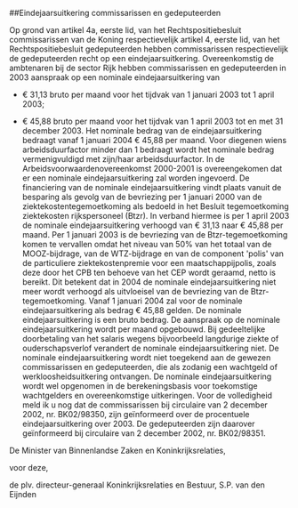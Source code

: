 <meta http-equiv='Content-Type' content='text/html; charset=utf-8' />

##Eindejaarsuitkering commissarissen en gedeputeerden 

Op grond van artikel 4a, eerste lid, van het Rechtspositiebesluit commissarissen van de Koning respectievelijk artikel 4, eerste lid, van het Rechtspositiebesluit gedeputeerden hebben commissarissen respectievelijk de gedeputeerden recht op een eindejaarsuitkering. Overeenkomstig de ambtenaren bij de sector Rijk hebben commissarissen en gedeputeerden in 2003 aanspraak op een nominale eindejaarsuitkering van 

- € 31,13 bruto per maand voor het tijdvak van 1 januari 2003 tot 1 april 2003;  

- € 45,88 bruto per maand voor het tijdvak van 1 april 2003 tot en met 31 december 2003.   Het nominale bedrag van de eindejaarsuitkering bedraagt vanaf 1 januari 2004 € 45,88 per maand. Voor diegenen wiens arbeidsduurfactor minder dan 1 bedraagt wordt het nominale bedrag vermenigvuldigd met zijn/haar arbeidsduurfactor. In de Arbeidsvoorwaardenovereenkomst 2000-2001 is overeengekomen dat er een nominale eindejaarsuitkering zal worden ingevoerd. De financiering van de nominale eindejaarsuitkering vindt plaats vanuit de besparing als gevolg van de bevriezing per 1 januari 2000 van de ziektekostentegemoetkoming als bedoeld in het Besluit tegemoetkoming ziektekosten rijkspersoneel (Btzr). In verband hiermee is per 1 april 2003 de nominale eindejaarsuitkering verhoogd van € 31,13 naar € 45,88 per maand. Per 1 januari 2003 is de bevriezing van de Btzr-tegemoetkoming komen te vervallen omdat het niveau van 50% van het totaal van de MOOZ-bijdrage, van de WTZ-bijdrage en van de component 'polis' van de particuliere ziektekostenpremie voor een maatschappijpolis, zoals deze door het CPB ten behoeve van het CEP wordt geraamd, netto is bereikt. Dit betekent dat in 2004 de nominale eindejaarsuitkering niet meer wordt verhoogd als uitvloeisel van de bevriezing van de Btzr-tegemoetkoming. Vanaf 1 januari 2004 zal voor de nominale eindejaarsuitkering als bedrag € 45,88 gelden. De nominale eindejaarsuitkering is een bruto bedrag. De aanspraak op de nominale eindejaarsuitkering wordt per maand opgebouwd. Bij gedeeltelijke doorbetaling van het salaris wegens bijvoorbeeld langdurige ziekte of ouderschapsverlof verandert de nominale eindejaarsuitkering niet. De nominale eindejaarsuitkering wordt niet toegekend aan de gewezen commissarissen en gedeputeerden, die als zodanig een wachtgeld of werkloosheidsuitkering ontvangen. De nominale eindejaarsuitkering wordt wel opgenomen in de berekeningsbasis voor toekomstige wachtgelders en overeenkomstige uitkeringen. Voor de volledigheid meld ik u nog dat de commissarissen bij circulaire van 2 december 2002, nr. BK02/98350, zijn geïnformeerd over de procentuele eindejaarsuitkering over 2003. De gedeputeerden zijn daarover geïnformeerd bij circulaire van 2 december 2002, nr. BK02/98351.  

De 
Minister van Binnenlandse Zaken en Koninkrijksrelaties,

voor deze, 

de 
plv. directeur-generaal Koninkrijksrelaties en Bestuur,
S.P. van den Eijnden   
